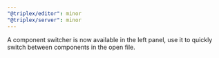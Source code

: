 ```yaml
---
"@triplex/editor": minor
"@triplex/server": minor
---
```


A component switcher is now available in the left panel, use it to quickly
switch between components in the open file.
